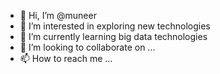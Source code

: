 - 👋 Hi, I’m @muneer
- 👀 I’m interested in exploring new technologies
- 🌱 I’m currently learning big data technologies
- 💞️ I’m looking to collaborate on ...
- 📫 How to reach me ...

<!---
muneerka/muneerka is a ✨ special ✨ repository because its `README.md` (this file) appears on your GitHub profile.
You can click the Preview link to take a look at your changes.
--->
